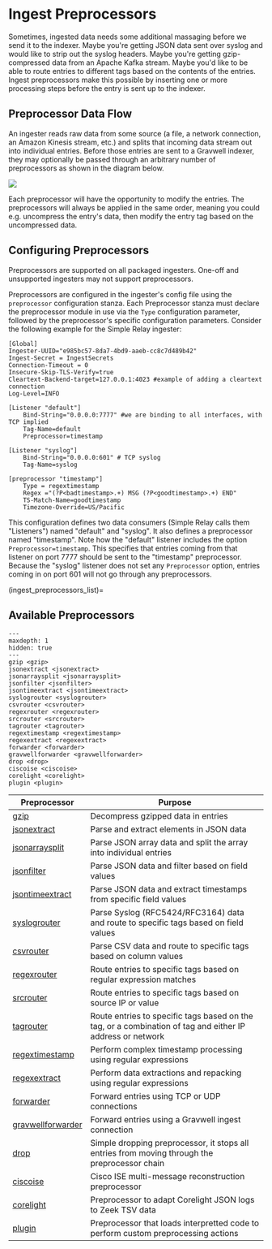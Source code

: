 # Ingest Preprocessors

Sometimes, ingested data needs some additional massaging before we send it to the indexer. Maybe you're getting JSON data sent over syslog and would like to strip out the syslog headers. Maybe you're getting gzip-compressed data from an Apache Kafka stream. Maybe you'd like to be able to route entries to different tags based on the contents of the entries. Ingest preprocessors make this possible by inserting one or more processing steps before the entry is sent up to the indexer.

## Preprocessor Data Flow

An ingester reads raw data from some source (a file, a network connection, an Amazon Kinesis stream, etc.) and splits that incoming data stream out into individual entries. Before those entries are sent to a Gravwell indexer, they may optionally be passed through an arbitrary number of preprocessors as shown in the diagram below.

![](arch.png)

Each preprocessor will have the opportunity to modify the entries. The preprocessors will always be applied in the same order, meaning you could e.g. uncompress the entry's data, then modify the entry tag based on the uncompressed data.

## Configuring Preprocessors

Preprocessors are supported on all packaged ingesters.  One-off and unsupported ingesters may not support preprocessors.

Preprocessors are configured in the ingester's config file using the `preprocessor` configuration stanza.  Each Preprocessor stanza must declare the preprocessor module in use via the `Type` configuration parameter, followed by the preprocessor's specific configuration parameters. Consider the following example for the Simple Relay ingester:

```
[Global]
Ingester-UUID="e985bc57-8da7-4bd9-aaeb-cc8c7d489b42"
Ingest-Secret = IngestSecrets
Connection-Timeout = 0
Insecure-Skip-TLS-Verify=true
Cleartext-Backend-target=127.0.0.1:4023 #example of adding a cleartext connection
Log-Level=INFO

[Listener "default"]
	Bind-String="0.0.0.0:7777" #we are binding to all interfaces, with TCP implied
	Tag-Name=default
	Preprocessor=timestamp

[Listener "syslog"]
	Bind-String="0.0.0.0:601" # TCP syslog
	Tag-Name=syslog

[preprocessor "timestamp"]
	Type = regextimestamp
	Regex ="(?P<badtimestamp>.+) MSG (?P<goodtimestamp>.+) END"
	TS-Match-Name=goodtimestamp
	Timezone-Override=US/Pacific
```

This configuration defines two data consumers (Simple Relay calls them "Listeners") named "default" and "syslog". It also defines a preprocessor named "timestamp". Note how the "default" listener includes the option `Preprocessor=timestamp`. This specifies that entries coming from that listener on port 7777 should be sent to the "timestamp" preprocessor. Because the "syslog" listener does not set any `Preprocessor` option, entries coming in on port 601 will not go through any preprocessors.

(ingest_preprocessors_list)=
## Available Preprocessors

```{toctree}
---
maxdepth: 1
hidden: true
---
gzip <gzip>
jsonextract <jsonextract>
jsonarraysplit <jsonarraysplit>
jsonfilter <jsonfilter>
jsontimeextract <jsontimeextract>
syslogrouter <syslogrouter>
csvrouter <csvrouter>
regexrouter <regexrouter>
srcrouter <srcrouter>
tagrouter <tagrouter>
regextimestamp <regextimestamp>
regexextract <regexextract>
forwarder <forwarder>
gravwellforwarder <gravwellforwarder>
drop <drop>
ciscoise <ciscoise>
corelight <corelight>
plugin <plugin>
```

| Preprocessor | Purpose |
| -------------| -------- |
| [gzip](gzip) | Decompress gzipped data in entries |
| [jsonextract](jsonextract) | Parse and extract elements in JSON data |
| [jsonarraysplit](jsonarraysplit) | Parse JSON array data and split the array into individual entries |
| [jsonfilter](jsonfilter) | Parse JSON data and filter based on field values |
| [jsontimeextract](jsontimeextract) | Parse JSON data and extract timestamps from specific field values |
| [syslogrouter](syslogrouter) | Parse Syslog (RFC5424/RFC3164) data and route to specific tags based on field values |
| [csvrouter](csvrouter) | Parse CSV data and route to specific tags based on column values |
| [regexrouter](regexrouter) | Route entries to specific tags based on regular expression matches |
| [srcrouter](srcrouter) | Route entries to specific tags based on source IP or value |
| [tagrouter](tagRouter) | Route entries to specific tags based on the tag, or a combination of tag and either IP address or network |
| [regextimestamp](regextimestamp) | Perform complex timestamp processing using regular expressions |
| [regexextract](regexextract) | Perform data extractions and repacking using regular expressions |
| [forwarder](forwarder) | Forward entries using TCP or UDP connections |
| [gravwellforwarder](gravwellforwarder) | Forward entries using a Gravwell ingest connection |
| [drop](drop) | Simple dropping preprocessor, it stops all entries from moving through the preprocessor chain |
| [ciscoise](ciscoise) | Cisco ISE multi-message reconstruction preprocessor |
| [corelight](corelight) | Preprocessor to adapt Corelight JSON logs to Zeek TSV data |
| [plugin](plugin) | Preprocessor that loads interpretted code to perform custom preprocessing actions |
